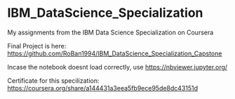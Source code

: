 # IBM_DataScience_Specialization
My assignments from the IBM Data Science Specialization on Coursera

Final Project is here: 
https://github.com/RoBan1994/IBM_DataScience_Specialization_Capstone

Incase the notebook doesnt load correctly, use 
https://nbviewer.jupyter.org/

Certificate for this specilization: 
https://coursera.org/share/a144431a3eea5fb9ece95de8dc43151d
